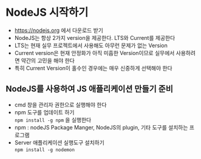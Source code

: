 # NodeJS 시작하기
* https://nodejs.org 에서 다운로드 받기
* NodeJS는 항상 2가지 version을 제공한다. LTS와 Current를 제공한다
* LTS는 현재 실무 프로젝트에서 사용해도 아무런 문제가 없는 Version
* Current version은 현재 안정화가 아직 미흡한 Version이므로 실무에서 사용하려면 약간의 고민을 해야 한다
* 특히 Current Version이 홀수인 경우에는 매우 신중하게 선택해야 한다

## NodeJS를 사용하여 JS 애플리케이션 만들기 준비
* cmd 창을 관리자 권한으로 실행해야 한다
* npm 도구를 업데이트 하기  
```npm install -g npm``` 을 실행한다
* npm : nodeJS Package Manger, NodeJS의 plugin, 기타 도구를 설치하는 프로그램
* Server 애플리케이션 실행도구 설치하기  
```npm install -g nodemon```